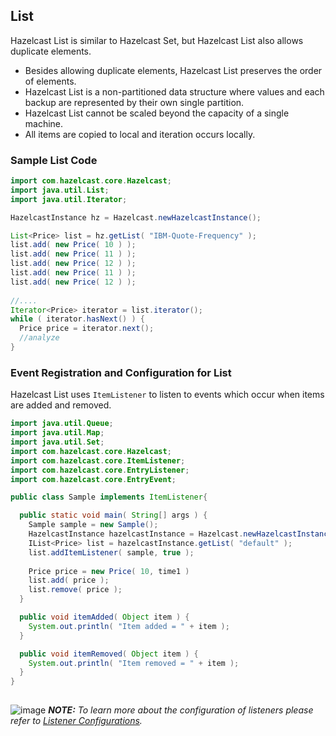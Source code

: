 

## List

Hazelcast List is similar to Hazelcast Set, but Hazelcast List also allows duplicate elements.

* Besides allowing duplicate elements, Hazelcast List preserves the order of elements.
* Hazelcast List is a non-partitioned data structure where values and each backup are represented by their own single partition.
* Hazelcast List cannot be scaled beyond the capacity of a single machine.
* All items are copied to local and iteration occurs locally.

### Sample List Code

```java
import com.hazelcast.core.Hazelcast;
import java.util.List;
import java.util.Iterator;

HazelcastInstance hz = Hazelcast.newHazelcastInstance();

List<Price> list = hz.getList( "IBM-Quote-Frequency" );
list.add( new Price( 10 ) );
list.add( new Price( 11 ) );
list.add( new Price( 12 ) );
list.add( new Price( 11 ) );
list.add( new Price( 12 ) );
        
//....
Iterator<Price> iterator = list.iterator();
while ( iterator.hasNext() ) { 
  Price price = iterator.next(); 
  //analyze
}
```

### Event Registration and Configuration for List

Hazelcast List uses `ItemListener` to listen to events which occur when items are added and removed.


```java
import java.util.Queue;
import java.util.Map; 
import java.util.Set; 
import com.hazelcast.core.Hazelcast;
import com.hazelcast.core.ItemListener;
import com.hazelcast.core.EntryListener;
import com.hazelcast.core.EntryEvent; 

public class Sample implements ItemListener{

  public static void main( String[] args ) { 
    Sample sample = new Sample();
    HazelcastInstance hazelcastInstance = Hazelcast.newHazelcastInstance();
    IList<Price> list = hazelcastInstance.getList( "default" );
    list.addItemListener( sample, true ); 
        
    Price price = new Price( 10, time1 )
    list.add( price );
    list.remove( price );
  } 

  public void itemAdded( Object item ) {
    System.out.println( "Item added = " + item );
  }

  public void itemRemoved( Object item ) {
    System.out.println( "Item removed = " + item );
  }     
}
       
```

![image](images/NoteSmall.jpg) ***NOTE:*** *To learn more about the configuration of listeners please refer to [Listener Configurations](#listener-configurations).*


